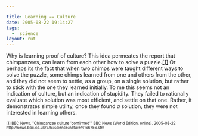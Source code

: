 ```yaml
---

title: Learning == Culture
date: 2005-08-22 19:14:27
tags:
  -  science
layout: rut
---
```


<p>Why is learning proof of culture?  This idea permeates the report that chimpanzees, can learn from each other how to solve a puzzle.<a href="http://news.bbc.co.uk/2/hi/science/nature/4166756.stm">[1]</a> Or perhaps its the fact that when two chimps were taught different ways to solve the puzzle, some chimps learned from one and others from the other, and they did not seem to settle, as a group, on a single solution, but rather to stick with the one they learned initially.  To me this seems not an indication of culture, but an indication of stupidity.  They failed to rationally evaluate which solution was most efficient, and settle on that one.  Rather, it demonstrates simple utility, once they found <em>a</em> solution, they were not interested in learning others.</p>  <font size="-2"> [1] BBC News. "Chimpanzee culture 'confirmed'" BBC News (World Edition, online).  2005-08-22 http://news.bbc.co.uk/2/hi/science/nature/4166756.stm </font>

